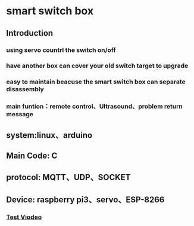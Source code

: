 # smart switch box

##  Introduction
### using servo countrl the switch on/off
###  have another box can cover your old switch target to upgrade
###  easy to maintain  beacuse the smart switch box can separate disassembly
  
  
### main funtion：remote control、Ultrasound、problem return message
  
  system:linux、arduino
  ---------------------
  Main Code: C
  ---------------------
  protocol: MQTT、UDP、SOCKET
  --------------------------
  Device: raspberry pi3、servo、ESP-8266
  --------------------------
### [Test Viodeo](https://www.youtube.com/watch?v=i6Ut69lKOhA "Title")

